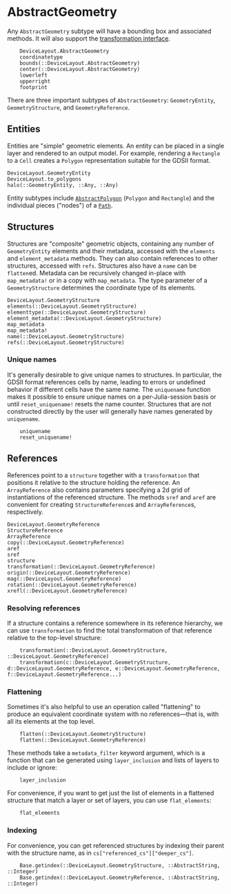 # AbstractGeometry

Any `AbstractGeometry` subtype will have a bounding box and associated methods. It will also support the [transformation interface](./transformations.md).

```@docs
    DeviceLayout.AbstractGeometry
    coordinatetype
    bounds(::DeviceLayout.AbstractGeometry)
    center(::DeviceLayout.AbstractGeometry)
    lowerleft
    upperright
    footprint
```

There are three important subtypes of `AbstractGeometry`: `GeometryEntity`, `GeometryStructure`, and `GeometryReference`.

## Entities

Entities are "simple" geometric elements. An entity can be placed in a single layer and rendered to an output model. For example, rendering a `Rectangle` to a `Cell` creates a `Polygon` representation suitable for the GDSII format.

```@docs
DeviceLayout.GeometryEntity
DeviceLayout.to_polygons
halo(::GeometryEntity, ::Any, ::Any)
```

Entity subtypes include [`AbstractPolygon`](./polygons.md) (`Polygon` and `Rectangle`) and the individual pieces ("nodes") of a [`Path`](./paths.md).

## Structures

Structures are "composite" geometric objects, containing any number of `GeometryEntity` elements and their metadata, accessed with the `elements` and `element_metadata` methods. They can also contain references to other structures, accessed with `refs`. Structures also have a `name` can be `flatten`ed. Metadata can be recursively changed in-place with `map_metadata!` or in a copy with `map_metadata`. The type parameter of a `GeometryStructure` determines the coordinate type of its elements.

```@docs
DeviceLayout.GeometryStructure
elements(::DeviceLayout.GeometryStructure)
elementtype(::DeviceLayout.GeometryStructure)
element_metadata(::DeviceLayout.GeometryStructure)
map_metadata
map_metadata!
name(::DeviceLayout.GeometryStructure)
refs(::DeviceLayout.GeometryStructure)
```

### Unique names

It's generally desirable to give unique names to structures. In particular, the GDSII format references cells by name, leading to errors or undefined behavior if different cells have the same name. The `uniquename` function makes it possible to ensure unique names on a per-Julia-session basis or until `reset_uniquename!` resets the name counter. Structures that are not constructed directly by the user will generally have names generated by `uniquename`.

```@docs
    uniquename
    reset_uniquename!
```

## References

References point to a `structure` together with a `transformation` that positions it relative to the structure holding the reference. An `ArrayReference` also contains parameters specifying a 2d grid of instantiations of the referenced structure. The methods `sref` and `aref` are convenient for creating `StructureReference`s and `ArrayReference`s, respectively.

```@docs
DeviceLayout.GeometryReference
StructureReference
ArrayReference
copy(::DeviceLayout.GeometryReference)
aref
sref
structure
transformation(::DeviceLayout.GeometryReference)
origin(::DeviceLayout.GeometryReference)
mag(::DeviceLayout.GeometryReference)
rotation(::DeviceLayout.GeometryReference)
xrefl(::DeviceLayout.GeometryReference)
```

### Resolving references

If a structure contains a reference somewhere in its reference hierarchy,
we can use `transformation` to find the total transformation of that
reference relative to the top-level structure:

```@docs
    transformation(::DeviceLayout.GeometryStructure, ::DeviceLayout.GeometryReference)
    transformation(c::DeviceLayout.GeometryStructure, d::DeviceLayout.GeometryReference, e::DeviceLayout.GeometryReference, f::DeviceLayout.GeometryReference...)
```

### Flattening

Sometimes it's also helpful to use an operation called "flattening" to produce an equivalent coordinate system with no references—that is, with all its elements at the top level.

```@docs
    flatten(::DeviceLayout.GeometryStructure)
    flatten(::DeviceLayout.GeometryReference)
```

These methods take a `metadata_filter` keyword argument, which is a function that can be generated using `layer_inclusion` and lists of layers to include or ignore:

```@docs
    layer_inclusion
```

For convenience, if you want to get just the list of elements in a flattened structure that match a layer or set of layers, you can use `flat_elements`:

```@docs
    flat_elements
```

### Indexing

For convenience, you can get referenced structures by indexing their parent with the structure name, as in `cs["referenced_cs"]["deeper_cs"]`.

```@docs
    Base.getindex(::DeviceLayout.GeometryStructure, ::AbstractString, ::Integer)
    Base.getindex(::DeviceLayout.GeometryReference, ::AbstractString, ::Integer)
```
